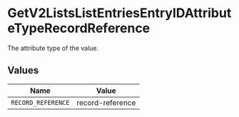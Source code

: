 # GetV2ListsListEntriesEntryIDAttributeTypeRecordReference

The attribute type of the value.


## Values

| Name               | Value              |
| ------------------ | ------------------ |
| `RECORD_REFERENCE` | record-reference   |